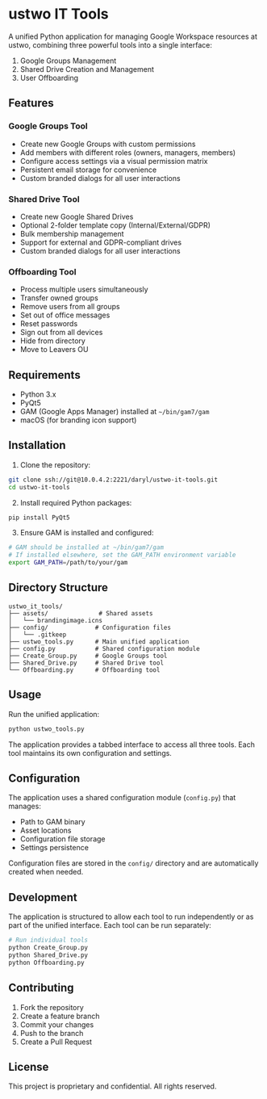 # ustwo IT Tools

A unified Python application for managing Google Workspace resources at ustwo, combining three powerful tools into a single interface:

1. Google Groups Management
2. Shared Drive Creation and Management
3. User Offboarding

## Features

### Google Groups Tool
- Create new Google Groups with custom permissions
- Add members with different roles (owners, managers, members)
- Configure access settings via a visual permission matrix
- Persistent email storage for convenience
- Custom branded dialogs for all user interactions

### Shared Drive Tool
- Create new Google Shared Drives
- Optional 2-folder template copy (Internal/External/GDPR)
- Bulk membership management
- Support for external and GDPR-compliant drives
- Custom branded dialogs for all user interactions

### Offboarding Tool
- Process multiple users simultaneously
- Transfer owned groups
- Remove users from all groups
- Set out of office messages
- Reset passwords
- Sign out from all devices
- Hide from directory
- Move to Leavers OU

## Requirements

- Python 3.x
- PyQt5
- GAM (Google Apps Manager) installed at `~/bin/gam7/gam`
- macOS (for branding icon support)

## Installation

1. Clone the repository:
```bash
git clone ssh://git@10.0.4.2:2221/daryl/ustwo-it-tools.git
cd ustwo-it-tools
```

2. Install required Python packages:
```bash
pip install PyQt5
```

3. Ensure GAM is installed and configured:
```bash
# GAM should be installed at ~/bin/gam7/gam
# If installed elsewhere, set the GAM_PATH environment variable
export GAM_PATH=/path/to/your/gam
```

## Directory Structure

```
ustwo_it_tools/
├── assets/              # Shared assets
│   └── brandingimage.icns
├── config/             # Configuration files
│   └── .gitkeep
├── ustwo_tools.py      # Main unified application
├── config.py           # Shared configuration module
├── Create_Group.py     # Google Groups tool
├── Shared_Drive.py     # Shared Drive tool
└── Offboarding.py      # Offboarding tool
```

## Usage

Run the unified application:
```bash
python ustwo_tools.py
```

The application provides a tabbed interface to access all three tools. Each tool maintains its own configuration and settings.

## Configuration

The application uses a shared configuration module (`config.py`) that manages:
- Path to GAM binary
- Asset locations
- Configuration file storage
- Settings persistence

Configuration files are stored in the `config/` directory and are automatically created when needed.

## Development

The application is structured to allow each tool to run independently or as part of the unified interface. Each tool can be run separately:

```bash
# Run individual tools
python Create_Group.py
python Shared_Drive.py
python Offboarding.py
```

## Contributing

1. Fork the repository
2. Create a feature branch
3. Commit your changes
4. Push to the branch
5. Create a Pull Request

## License

This project is proprietary and confidential. All rights reserved. 